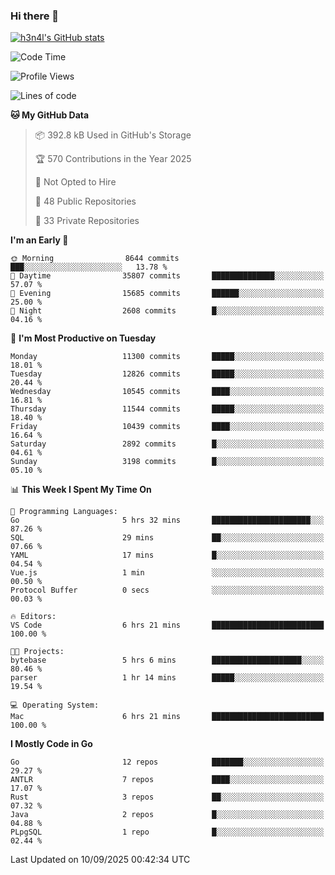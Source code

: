 ### Hi there 👋

[![h3n4l's GitHub stats](https://github-readme-stats.vercel.app/api?username=h3n4l&count_private=true&show_icons=true&theme=radical)](https://github.com/h3n4l/github-readme-stats)

<!--START_SECTION:waka-->
![Code Time](http://img.shields.io/badge/Code%20Time-2%2C291%20hrs%2021%20mins-blue)

![Profile Views](http://img.shields.io/badge/Profile%20Views-0-blue)

![Lines of code](https://img.shields.io/badge/From%20Hello%20World%20I%27ve%20Written-23.3%20million%20lines%20of%20code-blue)

**🐱 My GitHub Data** 

> 📦 392.8 kB Used in GitHub's Storage 
 > 
> 🏆 570 Contributions in the Year 2025
 > 
> 🚫 Not Opted to Hire
 > 
> 📜 48 Public Repositories 
 > 
> 🔑 33 Private Repositories 
 > 
**I'm an Early 🐤** 

```text
🌞 Morning                8644 commits        ███░░░░░░░░░░░░░░░░░░░░░░   13.78 % 
🌆 Daytime                35807 commits       ██████████████░░░░░░░░░░░   57.07 % 
🌃 Evening                15685 commits       ██████░░░░░░░░░░░░░░░░░░░   25.00 % 
🌙 Night                  2608 commits        █░░░░░░░░░░░░░░░░░░░░░░░░   04.16 % 
```
📅 **I'm Most Productive on Tuesday** 

```text
Monday                   11300 commits       █████░░░░░░░░░░░░░░░░░░░░   18.01 % 
Tuesday                  12826 commits       █████░░░░░░░░░░░░░░░░░░░░   20.44 % 
Wednesday                10545 commits       ████░░░░░░░░░░░░░░░░░░░░░   16.81 % 
Thursday                 11544 commits       █████░░░░░░░░░░░░░░░░░░░░   18.40 % 
Friday                   10439 commits       ████░░░░░░░░░░░░░░░░░░░░░   16.64 % 
Saturday                 2892 commits        █░░░░░░░░░░░░░░░░░░░░░░░░   04.61 % 
Sunday                   3198 commits        █░░░░░░░░░░░░░░░░░░░░░░░░   05.10 % 
```


📊 **This Week I Spent My Time On** 

```text
💬 Programming Languages: 
Go                       5 hrs 32 mins       ██████████████████████░░░   87.26 % 
SQL                      29 mins             ██░░░░░░░░░░░░░░░░░░░░░░░   07.66 % 
YAML                     17 mins             █░░░░░░░░░░░░░░░░░░░░░░░░   04.54 % 
Vue.js                   1 min               ░░░░░░░░░░░░░░░░░░░░░░░░░   00.50 % 
Protocol Buffer          0 secs              ░░░░░░░░░░░░░░░░░░░░░░░░░   00.03 % 

🔥 Editors: 
VS Code                  6 hrs 21 mins       █████████████████████████   100.00 % 

🐱‍💻 Projects: 
bytebase                 5 hrs 6 mins        ████████████████████░░░░░   80.46 % 
parser                   1 hr 14 mins        █████░░░░░░░░░░░░░░░░░░░░   19.54 % 

💻 Operating System: 
Mac                      6 hrs 21 mins       █████████████████████████   100.00 % 
```

**I Mostly Code in Go** 

```text
Go                       12 repos            ███████░░░░░░░░░░░░░░░░░░   29.27 % 
ANTLR                    7 repos             ████░░░░░░░░░░░░░░░░░░░░░   17.07 % 
Rust                     3 repos             ██░░░░░░░░░░░░░░░░░░░░░░░   07.32 % 
Java                     2 repos             █░░░░░░░░░░░░░░░░░░░░░░░░   04.88 % 
PLpgSQL                  1 repo              █░░░░░░░░░░░░░░░░░░░░░░░░   02.44 % 
```




 Last Updated on 10/09/2025 00:42:34 UTC
<!--END_SECTION:waka-->

